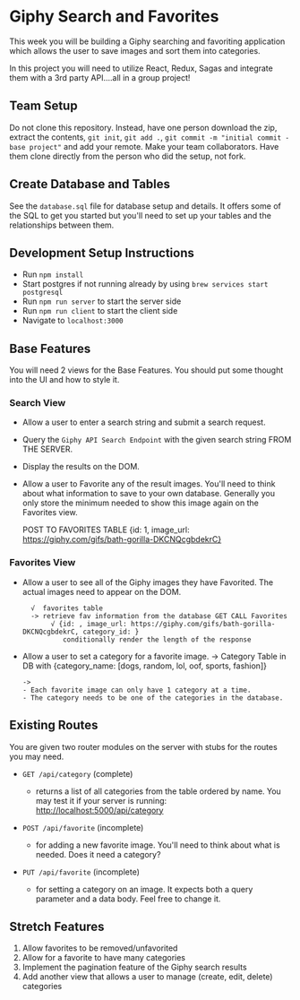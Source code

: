 # Giphy Search and Favorites

This week you will be building a Giphy searching and favoriting application which allows the user to save images and sort them into categories.

In this project you will need to utilize React, Redux, Sagas and integrate them with a 3rd party API....all in a group project!

## Team Setup

Do not clone this repository. Instead, have one person download the zip, extract the contents, `git init`, `git add .`, `git commit -m "initial commit - base project"` and add your remote. Make your team collaborators. Have them clone directly from the person who did the setup, not fork.

## Create Database and Tables

See the `database.sql` file for database setup and details. It offers some of the SQL to get you started but you'll need to set up your tables and the relationships between them.

## Development Setup Instructions

- Run `npm install`
- Start postgres if not running already by using `brew services start postgresql`
- Run `npm run server` to start the server side
- Run `npm run client` to start the client side
- Navigate to `localhost:3000`

## Base Features

You will need 2 views for the Base Features. You should put some thought into the UI and how to style it.

### Search View

- Allow a user to enter a search string and submit a search request.
- Query the `Giphy API Search Endpoint` with the given search string FROM THE SERVER.
- Display the results on the DOM.
  
- Allow a user to Favorite any of the result images. You'll need to think about what information to save to your own database. Generally you only store the minimum needed to show this image again on the Favorites view.
  
  POST TO FAVORITES TABLE
  {id: 1, image_url: https://giphy.com/gifs/bath-gorilla-DKCNQcgbdekrC}
### Favorites View

- Allow a user to see all of the Giphy images they have Favorited. 
        The actual images need to appear on the DOM.

        √  favorites table
        -> retrieve fav information from the database GET CALL Favorites
             √ {id: , image_url: https://giphy.com/gifs/bath-gorilla-DKCNQcgbdekrC, category_id: }
                conditionally render the length of the response







- Allow a user to set a category for a favorite image.
      -> Category Table in DB with
      {category_name: [dogs, random, lol, oof, sports, fashion]}


      ->
      - Each favorite image can only have 1 category at a time.
      - The category needs to be one of the categories in the database.
            

## Existing Routes

You are given two router modules on the server with stubs for the routes you may need.

- `GET /api/category` (complete)

  - returns a list of all categories from the table ordered by name. You may test it if your server is running: [http://localhost:5000/api/category](http://localhost:5000/api/category)

- `POST /api/favorite` (incomplete)

  - for adding a new favorite image. You'll need to think about what is needed. Does it need a category?

- `PUT /api/favorite` (incomplete)
  - for setting a category on an image. It expects both a query parameter and a data body. Feel free to change it.

## Stretch Features

1. Allow favorites to be removed/unfavorited
2. Allow for a favorite to have many categories
3. Implement the pagination feature of the Giphy search results
4. Add another view that allows a user to manage (create, edit, delete) categories
